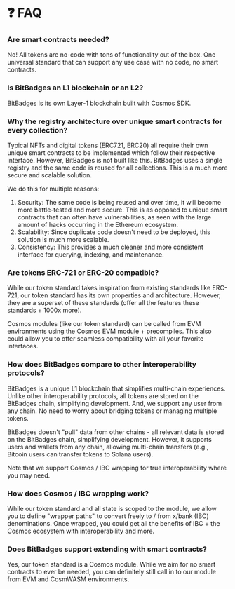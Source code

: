 # ❓ FAQ

### **Are smart contracts needed?**

No! All tokens are no-code with tons of functionality out of the box. One universal standard that can support any use case with no code, no smart contracts.

### **Is BitBadges an L1 blockchain or an L2?**

BitBadges is its own Layer-1 blockchain built with Cosmos SDK.

### **Why the registry architecture over unique smart contracts for every collection?**

Typical NFTs and digital tokens (ERC721, ERC20) all require their own unique smart contracts to be implemented which follow their respective interface. However, BitBadges is not built like this. BitBadges uses a single registry and the same code is reused for all collections. This is a much more secure and scalable solution.

We do this for multiple reasons:

1. Security: The same code is being reused and over time, it will become more battle-tested and more secure. This is as opposed to unique smart contracts that can often have vulnerabilities, as seen with the large amount of hacks occurring in the Ethereum ecosystem.
2. Scalability: Since duplicate code doesn't need to be deployed, this solution is much more scalable.
3. Consistency: This provides a much cleaner and more consistent interface for querying, indexing, and maintenance.

### **Are tokens ERC-721 or ERC-20 compatible?**

While our token standard takes inspiration from existing standards like ERC-721, our token standard has its own properties and architecture. However, they are a superset of these standards (offer all the features these standards + 1000x more).

Cosmos modules (like our token standard) can be called from EVM environments using the Cosmos EVM module + precompiles. This also could allow you to offer seamless compatibility with all your favorite interfaces.

### **How does BitBadges compare to other interoperability protocols?**

BitBadges is a unique L1 blockchain that simplifies multi-chain experiences. Unlike other interoperability protocols, all tokens are stored on the BitBadges chain, simplifying development. And, we support any user from any chain. No need to worry about bridging tokens or managing multiple tokens.&#x20;

BitBadges doesn't "pull" data from other chains - all relevant data is stored on the BitBadges chain, simplifying development. However, it supports users and wallets from any chain, allowing multi-chain transfers (e.g., Bitcoin users can transfer tokens to Solana users).

Note that we support Cosmos / IBC wrapping for true interoperability where you may need.

### **How does Cosmos / IBC wrapping work?**

While our token standard and all state is scoped to the module, we allow you to define "wrapper paths" to convert freely to / from x/bank (IBC) denominations. Once wrapped, you could get all the benefits of IBC + the Cosmos ecosystem with interoperability and more.

### **Does BitBadges support extending with smart contracts?**

Yes, our token standard is a Cosmos module. While we aim for no smart contracts to ever be needed, you can definitely still call in to our module from EVM and CosmWASM environments.
